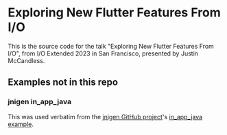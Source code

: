 # Exploring New Flutter Features From I/O
This is the source code for the talk "Exploring New Flutter Features From I/O", from I/O Extended 2023 in San Francisco, presented by Justin McCandless.

## Examples not in this repo

### jnigen in_app_java
This was used verbatim from the [jnigen GitHub project](https://github.com/dart-lang/jnigen/tree/main/jnigen/example/in_app_java)'s [in_app_java example](https://github.com/dart-lang/jnigen/tree/main/jnigen/example/in_app_java).
